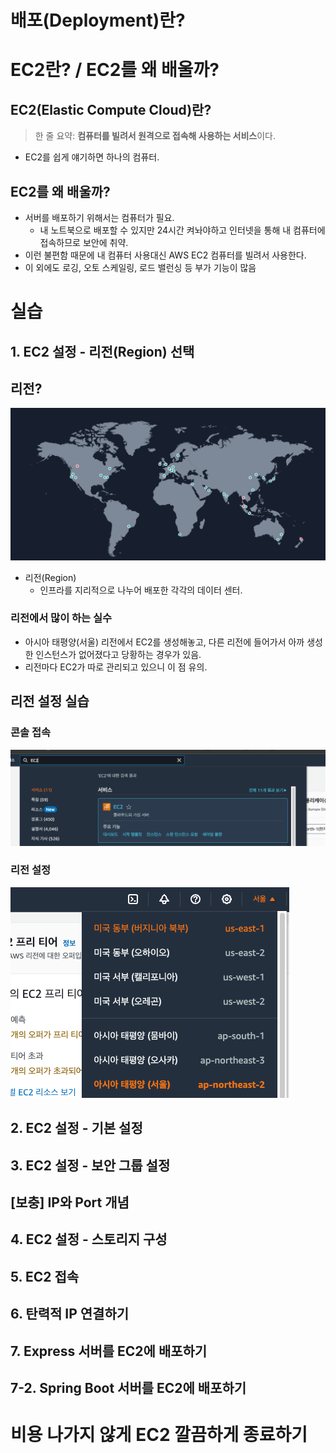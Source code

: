 # 배포(Deployment)란?

# EC2란? / EC2를 왜 배울까?

## EC2(Elastic Compute Cloud)란?

> 한 줄 요약: **컴퓨터를 빌려서 원격으로 접속해 사용하는 서비스**이다.

- EC2를 쉽게 얘기하면 하나의 컴퓨터.

## EC2를 왜 배울까?

- 서버를 배포하기 위해서는 컴퓨터가 필요. 
  - 내 노트북으로 배포할 수 있지만 24시간 켜놔야하고 인터넷을 통해 내 컴퓨터에 접속하므로 보안에 취약.
- 이런 불편함 때문에 내 컴퓨터 사용대신 AWS EC2 컴퓨터를 빌려서 사용한다.
- 이 외에도 로깅, 오토 스케일링, 로드 밸런싱 등 부가 기능이 많음

# 실습

## 1. EC2 설정 - 리전(Region) 선택

## 리전?

![img_1.png](img_1.png)

- 리전(Region)
  - 인프라를 지리적으로 나누어 배포한 각각의 데이터 센터.

### 리전에서 많이 하는 실수

- 아시아 태평양(서울) 리전에서 EC2를 생성해놓고, 다른 리전에 들어가서 아까 생성한 인스턴스가 없어졌다고 당황하는 경우가 있음.
- 리전마다 EC2가 따로 관리되고 있으니 이 점 유의.

## 리전 설정 실습

### 콘솔 접속

![img.png](img.png)

### 리전 설정
![img_2.png](img_2.png)





## 2. EC2 설정 - 기본 설정
## 3. EC2 설정 - 보안 그룹 설정
## [보충] IP와 Port 개념 
## 4. EC2 설정 - 스토리지 구성
## 5. EC2 접속
## 6. 탄력적 IP 연결하기
## 7. Express 서버를 EC2에 배포하기
## 7-2. Spring Boot 서버를 EC2에 배포하기

# 비용 나가지 않게 EC2 깔끔하게 종료하기






